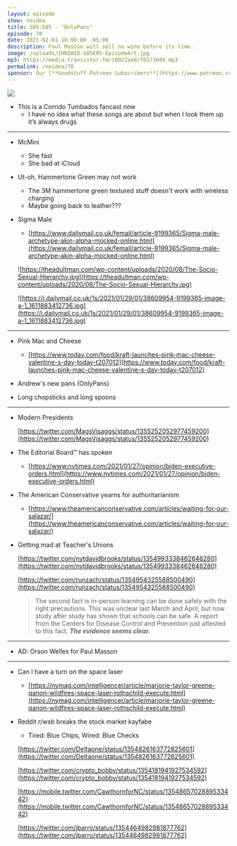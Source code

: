 ```yaml
---
layout: episode
show: noidea
title: S05:E05 - "OnlyPans"
episode: 70
date: 2021-02-01 10:00:00 -05:00
description: Paul Masson will sell no wine before its time.
image: /uploads/IHNIWID-S05E05-EpisodeArt.jpg
mp3: https://media.transistor.fm/16922aed/f6573689.mp3
permalink: /noidea/70
sponsor: Our [**Goodstuff Patreon Subscribers**](https://www.patreon.com/goodstuff "Goodstuff on Patreon") and listeners just like you! Support your favorite podcasts directly to get access to the discord and more.
---
```


![](/uploads/IHNIWID-S05E05-EpisodeArt.jpg)

- This is a Corrido Tumbados fancast now
    - I have no idea what these songs are about but when I look them up it’s always drugs

---

- McMini
    - She fast
    - She bad at iCloud
- Ut-oh, Hammertone Green may not work
    - The 3M hammertone green textured stuff doesn't work with wireless charging
    - Maybe going back to leather???
- Sigma Male
    - [https://www.dailymail.co.uk/femail/article-9199365/Sigma-male-archetype-akin-alpha-mocked-online.html](https://www.dailymail.co.uk/femail/article-9199365/Sigma-male-archetype-akin-alpha-mocked-online.html)

    ![https://theadultman.com/wp-content/uploads/2020/08/The-Socio-Sexual-Hierarchy.jpg](https://theadultman.com/wp-content/uploads/2020/08/The-Socio-Sexual-Hierarchy.jpg)

    ![https://i.dailymail.co.uk/1s/2021/01/29/01/38609954-9199365-image-a-1_1611883412736.jpg](https://i.dailymail.co.uk/1s/2021/01/29/01/38609954-9199365-image-a-1_1611883412736.jpg)



---

- Pink Mac and Cheese
    - [https://www.today.com/food/kraft-launches-pink-mac-cheese-valentine-s-day-today-t207012](https://www.today.com/food/kraft-launches-pink-mac-cheese-valentine-s-day-today-t207012)

- Andrew's new pans (OnlyPans)
- Long chopsticks and long spoons

---

- Modern Presidents

    [https://twitter.com/MagsVisaggs/status/1355252052977459200](https://twitter.com/MagsVisaggs/status/1355252052977459200)

- The Editorial Board™ has spoken
    - [https://www.nytimes.com/2021/01/27/opinion/biden-executive-orders.html](https://www.nytimes.com/2021/01/27/opinion/biden-executive-orders.html)
- The American Conservative yearns for authoritarianism
    - [https://www.theamericanconservative.com/articles/waiting-for-our-salazar/](https://www.theamericanconservative.com/articles/waiting-for-our-salazar/)
- Getting mad at Teacher's Unions

    [https://twitter.com/nytdavidbrooks/status/1354993338462646280](https://twitter.com/nytdavidbrooks/status/1354993338462646280)

    [https://twitter.com/runzach/status/1354954325588500490](https://twitter.com/runzach/status/1354954325588500490)

    > The second fact is in-person learning can be done safely with the right precautions. This was unclear last March and April, but now study after study has shown that schools can be safe. A report from the Centers for Disease Control and Prevention just attested to this fact. ***The evidence seems clear.***

---

- AD: Orson Welles for Paul Masson

---

- Can I have a turn on the space laser
    - [https://nymag.com/intelligencer/article/marjorie-taylor-greene-qanon-wildfires-space-laser-rothschild-execute.html](https://nymag.com/intelligencer/article/marjorie-taylor-greene-qanon-wildfires-space-laser-rothschild-execute.html)
- Reddit r/wsb breaks the stock market kayfabe
    - Tired: Blue Chips, Wired: Blue Checks

    [https://twitter.com/DeItaone/status/1354826163772825601](https://twitter.com/DeItaone/status/1354826163772825601)

    [https://twitter.com/crypto_bobby/status/1354181941927534592](https://twitter.com/crypto_bobby/status/1354181941927534592)

    [https://mobile.twitter.com/CawthornforNC/status/1354865702889533442](https://mobile.twitter.com/CawthornforNC/status/1354865702889533442)

    [https://twitter.com/jbarro/status/1354464982981877762](https://twitter.com/jbarro/status/1354464982981877762)